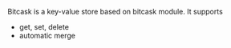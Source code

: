 Bitcask is a key-value store based on bitcask module. It supports 
* get, set, delete
* automatic merge
